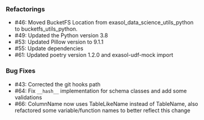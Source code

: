### Refactorings

  - #46: Moved BucketFS Location from exasol_data_science_utils_python to bucketfs_utils_python.
  - #49: Updated the Python version 3.8
  - #53: Updated Pillow version to 9.1.1
  - #55: Update dependencies
  - #61: Updated poetry version 1.2.0 and exasol-udf-mock import
  

### Bug Fixes

  - #43: Corrected the git hooks path
  - #64: Fix `__hash__` implementation for schema classes and add some validations
  - #66: ColumnName now uses TableLikeName instead of TableName, also refactored some variable/function names to better reflect this change
